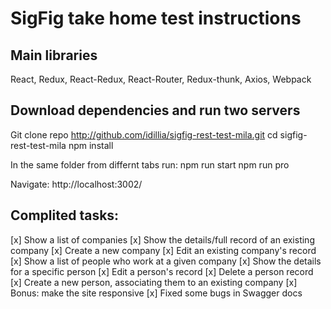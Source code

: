 # SigFig take home test instructions

## Main libraries
React, Redux, React-Redux, React-Router, Redux-thunk, Axios, Webpack

## Download dependencies and run two servers
Git clone repo http://github.com/idillia/sigfig-rest-test-mila.git
cd sigfig-rest-test-mila
npm install

In the same folder from differnt tabs run:
  npm run start 
  npm run pro 

Navigate:
  http://localhost:3002/  

## Complited tasks: 

[x] Show a list of companies
[x] Show the details/full record of an existing company
[x] Create a new company
[x] Edit an existing company's record
[x] Show a list of people who work at a given company
[x] Show the details for a specific person
[x] Edit a person's record
[x] Delete a person record
[x] Create a new person, associating them to an existing company
[x] Bonus: make the site responsive
[x] Fixed some bugs in Swagger docs
